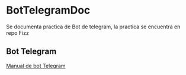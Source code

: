 # BotTelegramDoc
Se documenta practica de Bot de telegram, la practica se encuentra en repo Fizz


## Bot Telegram

[Manual de bot Telegram](https://core.telegram.org/bots)
